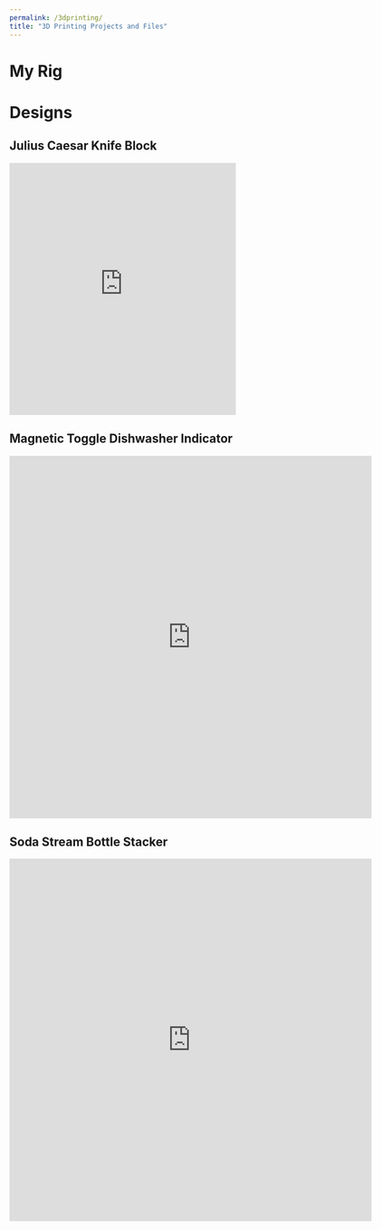 ```yaml
---
permalink: /3dprinting/
title: "3D Printing Projects and Files"
---
```


# My Rig

# Designs
## Julius Caesar Knife Block
<iframe src="https://www.printables.com/embed/842029" width="400" height="445" scrolling="no" frameborder="0"></iframe>

## Magnetic Toggle Dishwasher Indicator
<iframe src="https://www.printables.com/embed/833733" width="640" height="640" scrolling="no" frameborder="0"></iframe>

## Soda Stream Bottle Stacker
<iframe src="https://www.printables.com/embed/1183973" width="640" height="640" scrolling="no" frameborder="0"></iframe>
